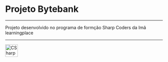 # Projeto Bytebank
<hr>
<p>Projeto desenvolvido no programa de formção Sharp Coders da Imã learningplace</p>
<hr>
<div style="display: inline_block">
<a target="_blank" href="https://www.w3schools.com/cs/index.php"> <img src="https://cdn-icons-png.flaticon.com/512/6132/6132221.png" alt="CSharp" width="40" height="40" /></a>
<div>